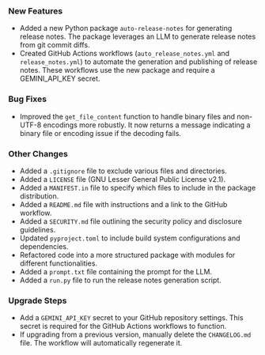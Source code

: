 ### New Features

* Added a new Python package `auto-release-notes` for generating release notes.  The package leverages an LLM to generate release notes from git commit diffs.
* Created GitHub Actions workflows (`auto_release_notes.yml` and `release_notes.yml`) to automate the generation and publishing of release notes.  These workflows use the new package and require a GEMINI_API_KEY secret.


### Bug Fixes

* Improved the `get_file_content` function to handle binary files and non-UTF-8 encodings more robustly.  It now returns a message indicating a binary file or encoding issue if the decoding fails.


### Other Changes

* Added a `.gitignore` file to exclude various files and directories.
* Added a `LICENSE` file (GNU Lesser General Public License v2.1).
* Added a `MANIFEST.in` file to specify which files to include in the package distribution.
* Added a `README.md` file with instructions and a link to the GitHub workflow.
* Added a `SECURITY.md` file outlining the security policy and disclosure guidelines.
* Updated `pyproject.toml` to include build system configurations and dependencies.
* Refactored code into a more structured package with modules for different functionalities.
* Added a `prompt.txt` file containing the prompt for the LLM.
* Added a `run.py` file to run the release notes generation script.

### Upgrade Steps

* Add a `GEMINI_API_KEY` secret to your GitHub repository settings.  This secret is required for the GitHub Actions workflows to function.
* If upgrading from a previous version, manually delete the `CHANGELOG.md` file.  The workflow will automatically regenerate it.



